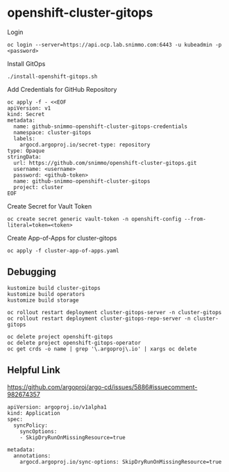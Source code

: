 # openshift-cluster-gitops

Login 
```shell
oc login --server=https://api.ocp.lab.snimmo.com:6443 -u kubeadmin -p <password>
```

Install GitOps
```shell 
./install-openshift-gitops.sh
```

Add Credentials for GitHub Repository
```shell
oc apply -f - <<EOF
apiVersion: v1
kind: Secret
metadata:
  name: github-snimmo-openshift-cluster-gitops-credentials
  namespace: cluster-gitops
  labels:
    argocd.argoproj.io/secret-type: repository
type: Opaque
stringData:
  url: https://github.com/snimmo/openshift-cluster-gitops.git
  username: <username>
  password: <github-token>
  name: github-snimmo-openshift-cluster-gitops
  project: cluster
EOF
```

Create Secret for Vault Token
```shell 
oc create secret generic vault-token -n openshift-config --from-literal=token=<token>
```

Create App-of-Apps for cluster-gitops
```shell
oc apply -f cluster-app-of-apps.yaml
```


## Debugging

```
kustomize build cluster-gitops
kustomize build operators
kustomize build storage
```

```
oc rollout restart deployment cluster-gitops-server -n cluster-gitops
oc rollout restart deployment cluster-gitops-repo-server -n cluster-gitops
```

```
oc delete project openshift-gitops
oc delete project openshift-gitops-operator
oc get crds -o name | grep '\.argoproj\.io' | xargs oc delete
```

## Helpful Link

https://github.com/argoproj/argo-cd/issues/5886#issuecomment-982674357

```
apiVersion: argoproj.io/v1alpha1
kind: Application
spec:
  syncPolicy:
    syncOptions:
    - SkipDryRunOnMissingResource=true
```

```
metadata:
  annotations:
    argocd.argoproj.io/sync-options: SkipDryRunOnMissingResource=true
```

